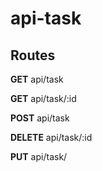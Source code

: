 # api-task
## Routes

<strong>GET</strong> api/task

<strong>GET</strong> api/task/:id

<strong>POST</strong> api/task

<strong>DELETE</strong> api/task/:id

<strong>PUT</strong> api/task/ 
